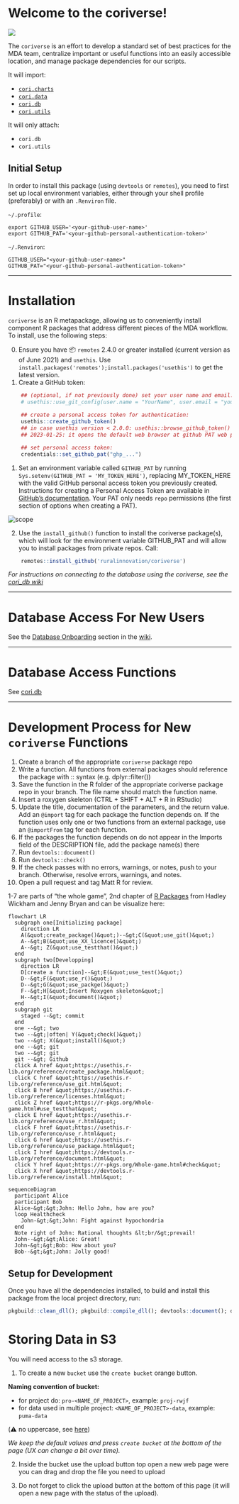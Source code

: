# Welcome to the coriverse!

![](https://img.shields.io/badge/lifecycle-stable-green.svg)

The `coriverse` is an effort to develop a standard set of best practices
for the MDA team, centralize important or useful functions into an
easily accessible location, and manage package dependencies for our
scripts.

It will import:

- [`cori.charts`](https://github.com/ruralinnovation/cori.charts/)
- [`cori.data`](https://github.com/ruralinnovation/cori.data/)
- [`cori.db`](https://github.com/ruralinnovation/cori.db/)
- [`cori.utils`](https://github.com/ruralinnovation/cori.utils/)

It will only attach:

- `cori.db`
- `cori.utils`

## Initial Setup

In order to install this package (using `devtools` or `remotes`), you
need to first set up local environment variables, either through your
shell profile (preferably) or with an `.Renviron` file.

`~/.profile`:

    export GITHUB_USER='<your-github-user-name>'
    export GITHUB_PAT='<your-github-personal-authentication-token>'

`~/.Renviron`:

    GITHUB_USER="<your-github-user-name>"   
    GITHUB_PAT="<your-github-personal-authentication-token>"

------------------------------------------------------------------------

# Installation

`coriverse` is an R metapackage, allowing us to conveniently install
component R packages that address different pieces of the MDA workflow.
To install, use the following steps:

0.  Ensure you have :package: `remotes` 2.4.0 or greater installed
    (current version as of June 2021) and `usethis`. Use
    `install.packages('remotes');install.packages('usethis')` to get the
    latest version.
1.  Create a GitHub token:

``` r
    ## (optional, if not previously done) set your user name and email:
    # usethis::use_git_config(user.name = "YourName", user.email = "your@mail.com")
    
    ## create a personal access token for authentication:
    usethis::create_github_token() 
    ## in case usethis version < 2.0.0: usethis::browse_github_token() (or even better: update usethis!)
    ## 2023-01-25: it opens the default web browser at github PAT web page see 1.

    ## set personal access token:
    credentials::set_github_pat("ghp_...")
```

1.  Set an environment variable called `GITHUB_PAT` by running
    `Sys.setenv(GITHUB_PAT = 'MY_TOKEN_HERE')`, replacing MY_TOKEN_HERE
    with the valid GitHub personal access token you previously
    created.  
    Instructions for creating a Personal Access Token are available in
    [GitHub’s
    documentation](https://docs.github.com/en/github/authenticating-to-github/creating-a-personal-access-token).
    Your PAT only needs `repo` permissions (the first section of options
    when creating a PAT).

![scope](https://user-images.githubusercontent.com/33400922/135469840-d7076fe8-4e89-49ea-aeab-0701d3d54d12.PNG)

2.  Use the `install_github()` function to install the coriverse
    package(s), which will look for the environment variable GITHUB_PAT
    and will allow you to install packages from private repos. Call:

``` r
    remotes::install_github('ruralinnovation/coriverse')
```

*For instructions on connecting to the database using the coriverse, see
the [cori_db wiki](https://github.com/ruralinnovation/cori_db/wiki)*

------------------------------------------------------------------------

# Database Access For New Users

See the [Database Onboarding](onboarding_team_db.md) section in the
[wiki](wiki).

------------------------------------------------------------------------

# Database Access Functions

See [cori.db](https://github.com/ruralinnovation/cori.db/)

------------------------------------------------------------------------

# Development Process for New `coriverse` Functions

1.  Create a branch of the appropriate `coriverse` package repo
2.  Write a function. All functions from external packages should
    reference the package with :: syntax (e.g. dplyr::filter())
3.  Save the function in the R folder of the appropriate coriverse
    package repo in your branch. The file name should match the function
    name.
4.  Insert a roxygen skeleton (CTRL + SHIFT + ALT + R in RStudio)
5.  Update the title, documentation of the parameters, and the return
    value. Add an `@import` tag for each package the function depends
    on. If the function uses only one or two functions from an external
    package, use an `@importFrom` tag for each function.
6.  If the packages the function depends on do not appear in the Imports
    field of the DESCRIPTION file, add the package name(s) there
7.  Run `devtools::document()`
8.  Run `devtools::check()`
9.  If the check passes with no errors, warnings, or notes, push to your
    branch. Otherwise, resolve errors, warnings, and notes.
10. Open a pull request and tag Matt R for review.

1-7 are parts of “the whole game”, 2nd chapter of [R
Packages](https://r-pkgs.org/) from Hadley Wickham and Jenny Bryan and
can be visualize here:

``` mermaid
flowchart LR
  subgraph one[Initializing package]
    direction LR
    A(&quot;create_package()&quot;)--&gt;C(&quot;use_git()&quot;)
    A--&gt;B(&quot;use_XX_licence()&quot;)
    A--&gt; Z(&quot;use_testthat()&quot;)
  end
  subgraph two[Developping]
    direction LR
    D[create a function]--&gt;E(&quot;use_test()&quot;)
    D--&gt;F(&quot;use_r()&quot;)
    D--&gt;G(&quot;use_packge()&quot;)
    F--&gt;H[&quot;Insert Roxygen skeleton&quot;]
    H--&gt;I(&quot;document()&quot;)
  end
  subgraph git
    staged --&gt; commit
  end
  one --&gt; two
  two --&gt;|often| Y(&quot;check()&quot;)
  two --&gt; X(&quot;install()&quot;)
  one --&gt; git
  two --&gt; git
  git --&gt; Github
  click A href &quot;https://usethis.r-lib.org/reference/create_package.html&quot;
  click C href &quot;https://usethis.r-lib.org/reference/use_git.html&quot;
  click B href &quot;https://usethis.r-lib.org/reference/licenses.html&quot;
  click Z href &quot;https://r-pkgs.org/Whole-game.html#use_testthat&quot;
  click E href &quot;https://usethis.r-lib.org/reference/use_r.html&quot;
  click F href &quot;https://usethis.r-lib.org/reference/use_r.html&quot;
  click G href &quot;https://usethis.r-lib.org/reference/use_package.html&quot;
  click I href &quot;https://devtools.r-lib.org/reference/document.html&quot;
  click Y href &quot;https://r-pkgs.org/Whole-game.html#check&quot;
  click X href &quot;https://devtools.r-lib.org/reference/install.html&quot;
```

``` mermaid
sequenceDiagram
  participant Alice
  participant Bob
  Alice-&gt;&gt;John: Hello John, how are you?
  loop Healthcheck
    John-&gt;&gt;John: Fight against hypochondria
  end
  Note right of John: Rational thoughts &lt;br/&gt;prevail!
  John--&gt;&gt;Alice: Great!
  John-&gt;&gt;Bob: How about you?
  Bob--&gt;&gt;John: Jolly good!
```

## Setup for Development

Once you have all the dependencies installed, to build and install this
package from the local project directory, run:

``` r
pkgbuild::clean_dll(); pkgbuild::compile_dll(); devtools::document(); devtools::check(); devtools::install();
```

# Storing Data in S3

You will need access to the s3 storage.

1.  To create a new `bucket` use the `create bucket` orange button.

**Naming convention of bucket:**

- for project do: `pro-<NAME_OF_PROJECT>`, example: `proj-rwjf`  
- for data used in multiple project: `<NAME_OF_PROJECT>-data`, example:
  `puma-data`

(⚠️ no uppercase, see
[here](https://docs.aws.amazon.com/AmazonS3/latest/userguide/bucketnamingrules.html))

*We keep the default values and press `create bucket` at the bottom of
the page (UX can change a bit over time).*

2.  Inside the bucket use the upload button top open a new web page were
    you can drag and drop the file you need to upload

3.  Do not forget to click the upload button at the bottom of this page
    (it will open a new page with the status of the upload).

